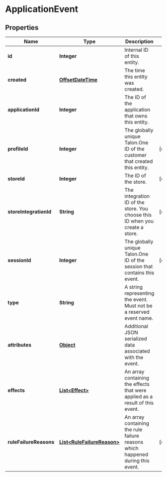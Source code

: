 

# ApplicationEvent

## Properties

Name | Type | Description | Notes
------------ | ------------- | ------------- | -------------
**id** | **Integer** | Internal ID of this entity. | 
**created** | [**OffsetDateTime**](OffsetDateTime.md) | The time this entity was created. | 
**applicationId** | **Integer** | The ID of the application that owns this entity. | 
**profileId** | **Integer** | The globally unique Talon.One ID of the customer that created this entity. |  [optional]
**storeId** | **Integer** | The ID of the store. |  [optional]
**storeIntegrationId** | **String** | The integration ID of the store. You choose this ID when you create a store. |  [optional]
**sessionId** | **Integer** | The globally unique Talon.One ID of the session that contains this event. |  [optional]
**type** | **String** | A string representing the event. Must not be a reserved event name. | 
**attributes** | [**Object**](.md) | Additional JSON serialized data associated with the event. | 
**effects** | [**List&lt;Effect&gt;**](Effect.md) | An array containing the effects that were applied as a result of this event. | 
**ruleFailureReasons** | [**List&lt;RuleFailureReason&gt;**](RuleFailureReason.md) | An array containing the rule failure reasons which happened during this event. |  [optional]



